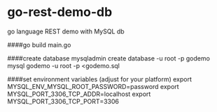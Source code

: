 # go-rest-demo-db
go language REST demo with MySQL db

####go build main.go

####create database
mysqladmin create database -u root -p godemo
mysql godemo -u root -p <godemo.sql

####set environment variables (adjust for your platform)
export MYSQL_ENV_MYSQL_ROOT_PASSWORD=password
export MYSQL_PORT_3306_TCP_ADDR=localhost
export MYSQL_PORT_3306_TCP_PORT=3306
